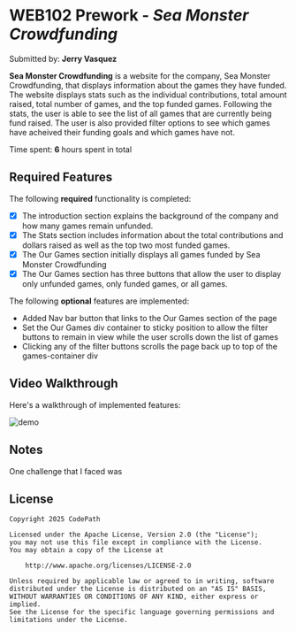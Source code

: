 # WEB102 Prework - *Sea Monster Crowdfunding*

Submitted by: **Jerry Vasquez**

**Sea Monster Crowdfunding** is a website for the company, Sea Monster Crowdfunding, that displays information about the games they have funded. The website displays stats such as the individual contributions, total amount raised, total number of games, and the top funded games. Following the stats, the user is able to see the list of all games that are currently being fund raised. The user is also provided filter options to see which games have acheived their funding goals and which games have not. 

Time spent: **6** hours spent in total

## Required Features

The following **required** functionality is completed:

* [X] The introduction section explains the background of the company and how many games remain unfunded.
* [X] The Stats section includes information about the total contributions and dollars raised as well as the top two most funded games.
* [X] The Our Games section initially displays all games funded by Sea Monster Crowdfunding
* [X] The Our Games section has three buttons that allow the user to display only unfunded games, only funded games, or all games.

The following **optional** features are implemented:

* Added Nav bar button that links to the Our Games section of the page
* Set the Our Games div container to sticky position to allow the filter buttons to remain in view while the user scrolls down the list of games
* Clicking any of the filter buttons scrolls the page back up to top of the games-container div

## Video Walkthrough

Here's a walkthrough of implemented features:

![demo](https://i.imgur.com/RbFnKDH.gif)

## Notes

One challenge that I faced was 

## License

    Copyright 2025 CodePath

    Licensed under the Apache License, Version 2.0 (the "License");
    you may not use this file except in compliance with the License.
    You may obtain a copy of the License at

        http://www.apache.org/licenses/LICENSE-2.0

    Unless required by applicable law or agreed to in writing, software
    distributed under the License is distributed on an "AS IS" BASIS,
    WITHOUT WARRANTIES OR CONDITIONS OF ANY KIND, either express or implied.
    See the License for the specific language governing permissions and
    limitations under the License.
